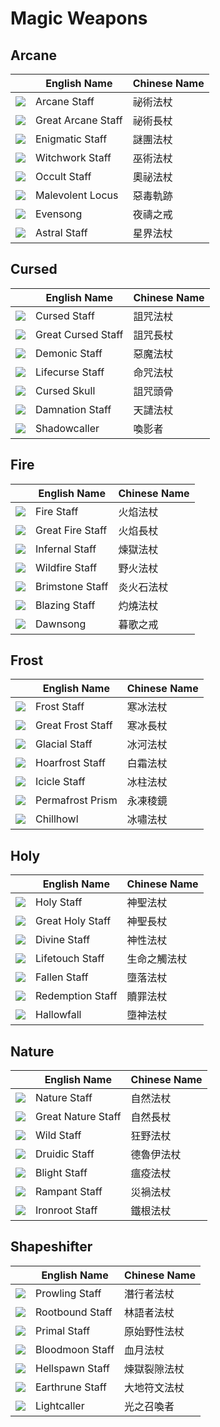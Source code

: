 # Magic Weapons

## Arcane

|| English Name | Chinese Name |
|---|---|---|
| ![](https://render.albiononline.com/v1/item/T8_MAIN_ARCANESTAFF@4.png) | Arcane Staff | 祕術法杖 |
| ![](https://render.albiononline.com/v1/item/T8_2H_ARCANESTAFF@4.png) | Great Arcane Staff | 祕術長杖 |
| ![](https://render.albiononline.com/v1/item/T8_2H_ENIGMATICSTAFF@4.png) | Enigmatic Staff | 謎團法杖 |
| ![](https://render.albiononline.com/v1/item/T8_MAIN_ARCANESTAFF_UNDEAD@4.png) | Witchwork Staff | 巫術法杖 |
| ![](https://render.albiononline.com/v1/item/T8_2H_ARCANESTAFF_HELL@4.png) | Occult Staff | 奧祕法杖 |
| ![](https://render.albiononline.com/v1/item/T8_2H_ENIGMATICORB_MORGANA@4.png) | Malevolent Locus | 惡毒軌跡 |
| ![](https://render.albiononline.com/v1/item/T8_2H_ARCANE_RINGPAIR_AVALON@4.png) | Evensong | 夜禱之戒 |
| ![](https://render.albiononline.com/v1/item/T8_2H_ARCANESTAFF_CRYSTAL@4.png) | Astral Staff | 星界法杖 |

## Cursed

|| English Name | Chinese Name |
|---|---|---|
| ![](https://render.albiononline.com/v1/item/T8_MAIN_CURSEDSTAFF@4.png) | Cursed Staff | 詛咒法杖 |
| ![](https://render.albiononline.com/v1/item/T8_2H_CURSEDSTAFF@4.png) | Great Cursed Staff | 詛咒長杖 |
| ![](https://render.albiononline.com/v1/item/T8_2H_DEMONICSTAFF@4.png) | Demonic Staff | 惡魔法杖 |
| ![](https://render.albiononline.com/v1/item/T8_MAIN_CURSEDSTAFF_UNDEAD@4.png) | Lifecurse Staff | 命咒法杖 |
| ![](https://render.albiononline.com/v1/item/T8_2H_SKULLORB_HELL@4.png) | Cursed Skull | 詛咒頭骨 |
| ![](https://render.albiononline.com/v1/item/T8_2H_CURSEDSTAFF_MORGANA@4.png) | Damnation Staff | 天譴法杖 |
| ![](https://render.albiononline.com/v1/item/T8_MAIN_CURSEDSTAFF_AVALON@4.png) | Shadowcaller | 喚影者 |

## Fire

|| English Name | Chinese Name |
|---|---|---|
| ![](https://render.albiononline.com/v1/item/T8_MAIN_FIRESTAFF@4.png) | Fire Staff | 火焰法杖 |
| ![](https://render.albiononline.com/v1/item/T8_2H_FIRESTAFF@4.png) | Great Fire Staff | 火焰長杖 |
| ![](https://render.albiononline.com/v1/item/T8_2H_INFERNOSTAFF@4.png) | Infernal Staff | 煉獄法杖 |
| ![](https://render.albiononline.com/v1/item/T8_MAIN_FIRESTAFF_KEEPER@4.png) | Wildfire Staff | 野火法杖 |
| ![](https://render.albiononline.com/v1/item/T8_2H_FIRESTAFF_HELL@4.png) | Brimstone Staff | 炎火石法杖 |
| ![](https://render.albiononline.com/v1/item/T8_2H_INFERNOSTAFF_MORGANA@4.png) | Blazing Staff | 灼燒法杖 |
| ![](https://render.albiononline.com/v1/item/T8_2H_FIRE_RINGPAIR_AVALON@4.png) | Dawnsong | 暮歌之戒 |

## Frost

|| English Name | Chinese Name |
|---|---|---|
| ![](https://render.albiononline.com/v1/item/T8_MAIN_FROSTSTAFF@4.png) | Frost Staff | 寒冰法杖 |
| ![](https://render.albiononline.com/v1/item/T8_2H_FROSTSTAFF@4.png) | Great Frost Staff | 寒冰長杖 |
| ![](https://render.albiononline.com/v1/item/T8_2H_GLACIALSTAFF@4.png) | Glacial Staff | 冰河法杖 |
| ![](https://render.albiononline.com/v1/item/T8_MAIN_FROSTSTAFF_KEEPER@4.png) | Hoarfrost Staff | 白霜法杖 |
| ![](https://render.albiononline.com/v1/item/T8_2H_ICEGAUNTLETS_HELL@4.png) | Icicle Staff | 冰柱法杖 |
| ![](https://render.albiononline.com/v1/item/T8_2H_ICECRYSTAL_UNDEAD@4.png) | Permafrost Prism | 永凍稜鏡 |
| ![](https://render.albiononline.com/v1/item/T8_MAIN_FROSTSTAFF_AVALON@4.png) | Chillhowl | 冰嘯法杖 |

## Holy

|| English Name | Chinese Name |
|---|---|---|
| ![](https://render.albiononline.com/v1/item/T8_MAIN_HOLYSTAFF@4.png) | Holy Staff | 神聖法杖 |
| ![](https://render.albiononline.com/v1/item/T8_2H_HOLYSTAFF@4.png) | Great Holy Staff | 神聖長杖 |
| ![](https://render.albiononline.com/v1/item/T8_2H_DIVINESTAFF@4.png) | Divine Staff | 神性法杖 |
| ![](https://render.albiononline.com/v1/item/T8_MAIN_HOLYSTAFF_MORGANA@4.png) | Lifetouch Staff | 生命之觸法杖 |
| ![](https://render.albiononline.com/v1/item/T8_2H_HOLYSTAFF_HELL@4.png) | Fallen Staff | 墮落法杖 |
| ![](https://render.albiononline.com/v1/item/T8_2H_HOLYSTAFF_UNDEAD@4.png) | Redemption Staff | 贖罪法杖 |
| ![](https://render.albiononline.com/v1/item/T8_MAIN_HOLYSTAFF_AVALON@4.png) | Hallowfall | 墮神法杖 |

## Nature

|| English Name | Chinese Name |
|---|---|---|
| ![](https://render.albiononline.com/v1/item/T8_MAIN_NATURESTAFF@4.png) | Nature Staff | 自然法杖 |
| ![](https://render.albiononline.com/v1/item/T8_2H_NATURESTAFF@4.png) | Great Nature Staff | 自然長杖 |
| ![](https://render.albiononline.com/v1/item/T8_2H_WILDSTAFF@4.png) | Wild Staff | 狂野法杖 |
| ![](https://render.albiononline.com/v1/item/T8_MAIN_NATURESTAFF_KEEPER@4.png) | Druidic Staff | 德魯伊法杖 |
| ![](https://render.albiononline.com/v1/item/T8_2H_NATURESTAFF_HELL@4.png) | Blight Staff | 瘟疫法杖 |
| ![](https://render.albiononline.com/v1/item/T8_2H_NATURESTAFF_KEEPER@4.png) | Rampant Staff | 災禍法杖 |
| ![](https://render.albiononline.com/v1/item/T8_MAIN_NATURESTAFF_AVALON@4.png) | Ironroot Staff | 鐵根法杖 |

## Shapeshifter

|| English Name | Chinese Name |
|---|---|---|
| ![](https://render.albiononline.com/v1/item/T8_2H_SHAPESHIFTER_SET1@4.png) | Prowling Staff | 潛行者法杖 |
| ![](https://render.albiononline.com/v1/item/T8_2H_SHAPESHIFTER_SET2@4.png) | Rootbound Staff | 林語者法杖 |
| ![](https://render.albiononline.com/v1/item/T8_2H_SHAPESHIFTER_SET3@4.png) | Primal Staff | 原始野性法杖 |
| ![](https://render.albiononline.com/v1/item/T8_2H_SHAPESHIFTER_MORGANA@4.png) | Bloodmoon Staff | 血月法杖 |
| ![](https://render.albiononline.com/v1/item/T8_2H_SHAPESHIFTER_HELL@4.png) | Hellspawn Staff | 煉獄裂隙法杖 |
| ![](https://render.albiononline.com/v1/item/T8_2H_SHAPESHIFTER_KEEPER@4.png) | Earthrune Staff | 大地符文法杖 |
| ![](https://render.albiononline.com/v1/item/T8_2H_SHAPESHIFTER_AVALON@4.png) | Lightcaller | 光之召喚者 |
